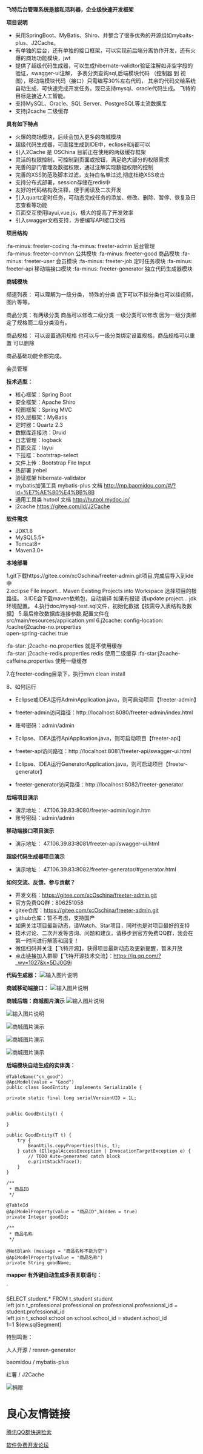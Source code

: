  **飞特后台管理系统是接私活利器，企业级快速开发框架**
 
**项目说明** 

- 采用SpringBoot、MyBatis、Shiro、并整合了很多优秀的开源组如mybaits-plus、J2Cache。
- 有单独的后台，还有单独的接口框架，可以实现前后端分离协作开发，还有火爆的商场功能模块，jwt
- 提供了超级代码生成器，可以生成hibernate-validtor验证注解如非空字段的验证，swagger-ui注解，
多表分页查询sql,后端模块代码 （控制器 到 视图），移动端模块代码（接口）只需编写30%左右代码，
其余的代码交给系统自动生成，可快速完成开发任务。现已支持mysql、oracle代码生成。 
飞特的目标是接近人工智能。
- 支持MySQL、Oracle、SQL Server、PostgreSQL等主流数据库
- 支持j2cache 二级缓存
 

**具有如下特点** 
- 火爆的商场模块，后续会加入更多的商城模块
- 超级代码生成器，可直接生成到IDE中，eclipse和ij都可以
- 引入2Cache 是 OSChina 目前正在使用的两级缓存框架
- 灵活的权限控制，可控制到页面或按钮，满足绝大部分的权限需求
- 完善的部门管理及数据权限，通过注解实现数据权限的控制
- 完善的XSS防范及脚本过滤，支持白名单过滤,彻底杜绝XSS攻击
- 支持分布式部署，session存储在redis中
- 友好的代码结构及注释，便于阅读及二次开发
- 引入quartz定时任务，可动态完成任务的添加、修改、删除、暂停、恢复及日志查看等功能
- 页面交互使用layui,vue.js，极大的提高了开发效率
- 引入swagger文档支持，方便编写API接口文档

 

 **项目结构** 

:fa-minus: freeter-coding 
:fa-minus: freeter-admin 后台管理  
:fa-minus: freeter-common 公共模块 
:fa-minus: freeter-good 商品模块 
:fa-minus: freeter-user 会员模块 
:fa-minus: freeter-job  定时任务模块 
:fa-minus: freeter-api 移动端接口模块 
:fa-minus: freeter-generator 独立代码生成器模块 

  

 **商城模块** 

频道列表： 可以理解为一级分类， 特殊的分类 底下可以不挂分类也可以挂视频，图片等等。

商品分类：有两级分类  商品可以修改二级分类 一级分类可以修改 因为一级分类绑定了规格而二级分类没有。

商品规格： 可以设置通用规格 也可以与一级分类绑定设置规格。商品规格可以重置 可以删除

商品基础功能全部完成。

会员管理

 

 **技术选型：** 
- 核心框架：Spring Boot
- 安全框架：Apache Shiro
- 视图框架：Spring MVC
- 持久层框架：MyBatis
- 定时器：Quartz 2.3
- 数据库连接池：Druid
- 日志管理：logback
- 页面交互：layui
- 下拉框：bootstrap-select
- 文件上传：Bootstrap File Input
- 热部署 jrebel
- 验证框架 hibernate-validator
- mybatis加强工具 mybatis-plus  文档 http://mp.baomidou.com/#/?id=%E7%AE%80%E4%BB%8B
- 通用工具类 hutool 文档 http://hutool.mydoc.io/
- j2cache  https://gitee.com/ld/J2Cache
  

 **软件需求** 
- JDK1.8
- MySQL5.5+
- Tomcat8+
- Maven3.0+

 

 **本地部署**

1.git下载https://gitee.com/xcOschina/freeter-admin.git项目,完成后导入到ide中  
2.eclipse File import... Maven Existing Projects into Workspace 选择项目的根路径。 
3.IDE会下载maven依赖包，自动编译 如果有报错 请update project... jdk环境配置。 
4.执行doc/mysql-test.sql文件，初始化数据【按需导入表结构及数据】 
5.最后修改数据库连接参数,配置文件在src/main/resources/application.yml 
6.j2cache:
    config-location: /cache/j2cache-no.properties     
    open-spring-cache: true  

 :fa-star: j2cache-no.properties    就是不使用缓存  
 :fa-star: j2cache-redis.properties redis 使用二级缓存 
 :fa-star:j2cache-caffeine.properties 使用一级缓存 

7.在freeter-coding目录下，执行mvn clean install
 
8、如何运行
- Eclipse或IDEA运行AdminApplication.java，则可启动项目【freeter-admin】
- freeter-admin访问路径：http://localhost:8080/freeter-admin/index.html
- 账号密码：admin/admin

 

- Eclipse、IDEA运行ApiApplication.java，则可启动项目【freeter-api】
- freeter-api访问路径：http://localhost:8081/freeter-api/swagger-ui.html

 

- Eclipse、IDEA运行GeneratorApplication.java，则可启动项目【freeter-generator】
- freeter-generator访问路径：http://localhost:8082/freeter-generator


 

 
 
 **后端项目演示**
- 演示地址： 
47.106.39.83:8080/freeter-admin/login.htm 
- 账号密码：admin/admin

 **移动端接口项目演示**
- 演示地址： 
47.106.39.83:8081/freeter-api/swagger-ui.html 
 
 **超级代码生成器项目演示**
- 演示地址： 
47.106.39.83:8082/freeter-generator/#generator.html 
 



**如何交流、反馈、参与贡献？** 
- 开发文档：https://gitee.com/xcOschina/freeter-admin.git
- 官方免费QQ群：806251058   
- gitee仓库：https://gitee.com/xcOschina/freeter-admin.git
- github仓库：暂不考虑，支持国产
- 如需关注项目最新动态，请Watch、Star项目，同时也是对项目最好的支持
- 技术讨论、二次开发等咨询、问题和建议，请移步到官方免费QQ群，我会在第一时间进行解答和回复！
- 微信扫码并关注【飞特开源】，获得项目最新动态及更新提醒，暂未开放 
- 点击链接加入群聊【飞特开源技术交流】：https://jq.qq.com/?_wv=1027&k=5DJ0G9i

 
 
 

**代码生成器：**
![输入图片说明](http://img.cnadmart.com/20180621/9b7b21a26bb74536985b073488eae307.png "在这里输入图片标题")

 


**商城移动端接口：**
![输入图片说明](http://img.cnadmart.com/20180623/8ed6b37c0e354b219a76a2389fa733f5.png "在这里输入图片标题")
 

**商城后端：商城图片演示**
![输入图片说明](http://img.cnadmart.com/20180623/e1732d3dd44e4513a88cf4589b4960df.png "在这里输入图片标题")
 
![输入图片说明](http://img.cnadmart.com/20180623/87fc8c561d02475db2008b1bf6963cf0.png "在这里输入图片标题")
 

![商城图片演示](http://img.cnadmart.com/20180626/0ddb036d612f4271b59984543e7f9555.jpg "在这里输入图片标题")

![商城图片演示](http://img.cnadmart.com/20180626/6deb7f146d32440db019012f5475a3cd.jpg "在这里输入图片标题")

![商城图片演示](http://img.cnadmart.com/20180626/09e0f2cbe22943308e40f06286905d40.jpg "在这里输入图片标题")

 

**后端模块自动生成的实体类：**

    @TableName("cn_good") 
    @ApiModel(value = "Good")
    public class GoodEntity  implements Serializable {

	private static final long serialVersionUID = 1L;


	public GoodEntity() {
		
	}
	
	public GoodEntity(T t) {
		try {
			BeanUtils.copyProperties(this, t);
		} catch (IllegalAccessException | InvocationTargetException e) {
			// TODO Auto-generated catch block
			e.printStackTrace();
		}
	}

	/**
	 * 商品ID
	 */
	
	@TableId 					
	@ApiModelProperty(value = "商品ID",hidden = true)
	private Integer goodId;
	
	/**
	 * 商品名称
	 */
				
	@NotBlank (message = "商品名称不能为空") 			
	@ApiModelProperty(value = "商品名称")
	private String goodName;
	

**mapper 有外键自动生成多表关联语句：**

` 
	
SELECT  student.* FROM t_student  student 			   
        left join t_professional  professional on  professional.professional_id = student.professional_id 		   
        left join t_school  school on  school.school_id = student.school_id         
          1=1 ${ew.sqlSegment} 
	 


特别鸣谢：

人人开源 / renren-generator

baomidou / mybatis-plus

 红薯 / J2Cache

![捐赠](http://img.cnadmart.com/20180621/f4bb4447a6894653b2da80fcd745390a.jpg "捐赠") 


 # 良心友情链接

[腾讯QQ群快速检索](http://u.720life.cn/s/8cf73f7c)

[软件免费开发论坛](http://u.720life.cn/s/bbb01dc0)